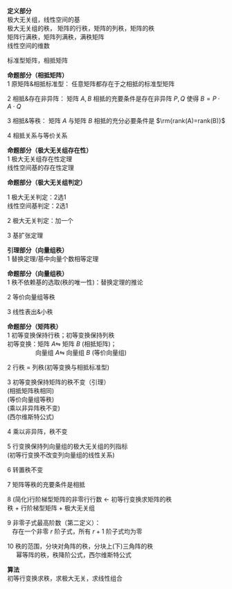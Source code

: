 **定义部分**  
极大无关组，线性空间的基  
极大无关组的秩， 矩阵的行秩，矩阵的列秩，矩阵的秩  
矩阵行满秩，矩阵列满秩，满秩矩阵  
线性空间的维数  
  
标准型矩阵，相抵矩阵  
  
**命题部分（相抵矩阵）**  
1 原矩阵&相抵标准型： 任意矩阵都存在于之相抵的标准型矩阵  
  
2 相抵&存在非异阵： 矩阵 $A,B$ 相抵的充要条件是存在非异阵 $P,Q$ 使得 $B=P\cdot A\cdot Q$  
  
3 相抵&等秩： 矩阵 $A$ 与矩阵 $B$ 相抵的充分必要条件是 $\rm{rank(A)=rank(B)}$  
  
4 相抵关系与等价关系  
  
**命题部分（极大无关组存在性）**  
1 极大无关组存在性定理  
线性空间基的存在性定理  
  
**命题部分（极大无关组判定）**  
  
1 极大无关判定：2选1  
线性空间基判定：2选1  
  
2 极大无关判定：加一个  
  
3 基扩张定理  
  
**引理部分（向量组秩）**  
1 替换定理/基中向量个数相等定理  
  
**命题部分（向量组秩）**  
1 秩不依赖基的选取(秩的唯一性)：替换定理的推论  
  
2 等价向量组等秩  
  
3 线性表出&小秩  
  
**命题部分（矩阵秩）**  
1 初等变换保持行秩；初等变换保持列秩  
初等变换：矩阵 $A\leftrightharpoons$ 矩阵 $B$ (相抵矩阵)；  
$\enspace\enspace\enspace\enspace\enspace  
\enspace\enspace\enspace$ 向量组 $A\leftrightharpoons$ 向量组 $B$ (等价向量组)  
  
2 行秩 $=$ 列秩(初等变换与相抵标准型)  
  
3 初等变换保持矩阵的秩不变（引理）  
(相抵矩阵秩相同)  
(等价向量组等秩)  
(乘以非异阵秩不变)  
(西尔维斯特公式)  
  
4 乘以非异阵，秩不变  
  
5 行变换保持列向量组的极大无关组的列指标  
(初等行变换不改变列向量组的线性关系)  
  
6 转置秩不变  
  
7 矩阵等秩的充要条件是相抵  
  
8 (简化)行阶梯型矩阵的非零行行数 $\leftarrow$ 初等行变换求矩阵的秩  
秩 $+$ 行阶梯型矩阵 $+$ 极大无关组  
  
9 非零子式最高阶数（第二定义）：  
$\enspace$ 存在一个非零 $r$ 阶子式，所有 $r+1$ 阶子式均为零  
  
10 秩的范围，分块对角阵的秩，分块上(下)三角阵的秩  
$\quad$ 幂等阵的秩，秩降阶公式，西尔维斯特公式  
  
**算法**  
初等行变换求秩，求极大无关，求线性组合  
